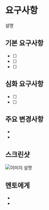 # 요구사항
설명

## 기본 요구사항
- [ ]
- [ ]
- [ ]

## 심화 요구사항
- [ ]
- [ ]

## 주요 변경사항
- 
- 

## 스크린샷
![이미지 설명](이미지url)

## 멘토에게
- 
- 
